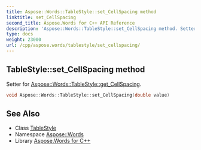 ```yaml
---
title: Aspose::Words::TableStyle::set_CellSpacing method
linktitle: set_CellSpacing
second_title: Aspose.Words for C++ API Reference
description: 'Aspose::Words::TableStyle::set_CellSpacing method. Setter for Aspose::Words::TableStyle::get_CellSpacing in C++.'
type: docs
weight: 23000
url: /cpp/aspose.words/tablestyle/set_cellspacing/
---
```

## TableStyle::set_CellSpacing method


Setter for [Aspose::Words::TableStyle::get_CellSpacing](../get_cellspacing/).

```cpp
void Aspose::Words::TableStyle::set_CellSpacing(double value)
```

## See Also

* Class [TableStyle](../)
* Namespace [Aspose::Words](../../)
* Library [Aspose.Words for C++](../../../)
